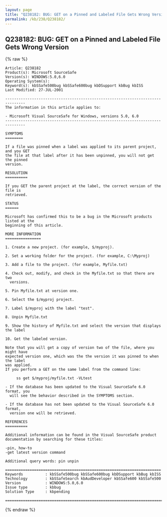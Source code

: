 ```yaml
---
layout: page
title: "Q238182: BUG: GET on a Pinned and Labeled File Gets Wrong Version"
permalink: /kb/238/Q238182/
---
```


## Q238182: BUG: GET on a Pinned and Labeled File Gets Wrong Version

{% raw %}

	Article: Q238182
	Product(s): Microsoft SourceSafe
	Version(s): WINDOWS:5.0,6.0
	Operating System(s): 
	Keyword(s): kbSSafe500bug kbSSafe600bug kbDSupport kbBug kbISS
	Last Modified: 27-JUL-2001
	
	-------------------------------------------------------------------------------
	The information in this article applies to:
	
	- Microsoft Visual SourceSafe for Windows, versions 5.0, 6.0 
	-------------------------------------------------------------------------------
	
	SYMPTOMS
	========
	
	If a file was pinned when a label was applied to its parent project, and you GET
	the file at that label after it has been unpinned, you will not get the pinned
	version.
	
	RESOLUTION
	==========
	
	If you GET the parent project at the label, the correct version of the file is
	retrieved.
	
	STATUS
	======
	
	Microsoft has confirmed this to be a bug in the Microsoft products listed at the
	beginning of this article.
	
	MORE INFORMATION
	================
	
	1. Create a new project. (for example, $/myproj).
	
	2. Set a working folder for the project. (for example, C:\Myproj)
	
	3. Add a file to the project. (for example, Myfile.txt)
	
	4. Check out, modify, and check in the Myfile.txt so that there are two
	  versions.
	
	5. Pin Myfile.txt at version one.
	
	6. Select the $/myproj project.
	
	7. Label $/myproj with the label "test".
	
	8. Unpin Myfile.txt
	
	9. Show the history of Myfile.txt and select the version that displays the label
	
	10. Get the labeled version.
	
	Note that you will get a copy of version two of the file, where you might have
	expected version one, which was the the version it was pinned to when the label
	was applied.
	If you perform a GET on the same label from the command line:
	
	     ss get $/myproj/myfile.txt -VLtest
	
	- If the database has been updated to the Visual SourceSafe 6.0 format, you
	  will see the behavior described in the SYMPTOMS section.
	
	- If the database has not been updated to the Visual SourceSafe 6.0 format,
	  version one will be retrieved.
	
	REFERENCES
	==========
	
	Additional information can be found in the Visual SourceSafe product
	documentation by searching for these titles:
	
	-pin, how-to
	-get latest version command
	
	Additional query words: pin unpin
	
	======================================================================
	Keywords          : kbSSafe500bug kbSSafe600bug kbDSupport kbBug kbISS 
	Technology        : kbSSafeSearch kbAudDeveloper kbSSafe600 kbSSafe500
	Version           : WINDOWS:5.0,6.0
	Issue type        : kbbug
	Solution Type     : kbpending
	
	=============================================================================
	

{% endraw %}

